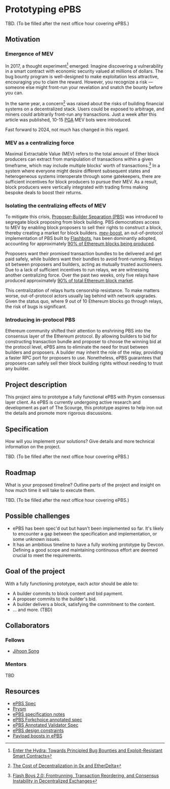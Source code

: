# Prototyping ePBS

TBD. (To be filled after the next office hour covering ePBS.)

## Motivation

### Emergence of MEV

In 2017, a thought experiment[^1] emerged: Imagine discovering a vulnerability in a smart contract with economic security valued at millions of dollars. The bug bounty program is well-designed to make exploitation less attractive, encouraging you to claim the reward. However, you recognize a risk — someone else might front-run your revelation and snatch the bounty before you can.

[^1]: [Enter the Hydra: Towards Principled Bug Bounties and Exploit-Resistant Smart Contracts](https://eprint.iacr.org/2017/1090)

In the same year, a concern[^2] was raised about the risks of building financial systems on a decentralized stack. Users could be exposed to arbitrage, and miners could arbitrarily front-run any transactions. Just a week after this article was published, 10-15 [PGA](https://www.mev.wiki/terms-and-concepts/priority-gas-auctions) MEV bots were introduced.

[^2]: [The Cost of Decentralization in 0x and EtherDelta](https://hackingdistributed.com/2017/08/13/cost-of-decent)

Fast forward to 2024, not much has changed in this regard.

### MEV as a centralizing force

Maximal Extractable Value (MEV) refers to the total amount of Ether block producers can extract from manipulation of transactions within a given timeframe, which may include multiple blocks’ worth of transactions.[^3] In a system where everyone might desire different subsequent states and heterogeneous systems interoperate through some gatekeepers, there are sufficient incentives for block producers to pursue their MEV. As a result, block producers were vertically integrated with trading firms making bespoke deals to boost their returns.

[^3]: [Flash Boys 2.0: Frontrunning, Transaction Reordering, and Consensus Instability in Decentralized Exchanges](https://arxiv.org/abs/1904.05234)

### Isolating the centralizing effects of MEV

To mitigate this crisis, [Proposer-Builder Separation (PBS)](https://ethereum.org/en/roadmap/pbs) was introduced to segregate block proposing from block building. PBS democratizes access to MEV by enabling block proposers to sell their rights to construct a block, thereby creating a market for block builders. [mev-boost](https://github.com/flashbots/mev-boost), an out-of-protocol implementation of PBS built by [Flashbots](https://www.flashbots.net), has been dominantly adopted, accounting for approximately [90% of Ethereum blocks being produced](https://mevboost.pics).

Proposers want their promised transaction bundles to be delivered and get paid safely, while builders want their bundles to avoid front-running. Relays sit between proposers and builders, acting as mutually trusted auctioneers. Due to a lack of sufficient incentives to run relays, we are witnessing another centralizing force. Over the past two weeks, only five relays have produced approximately [90% of total Ethereum block market](https://mevboost.pics).

This centralization of relays hurts censorship resistance. To make matters worse, out-of-protocol actors usually lag behind with network upgrades. Given the status quo, where 9 out of 10 Ethereum blocks go through relays, the risk of bugs is significant.

### Introducing in-protocol PBS

Ethereum community shifted their attention to enshrining PBS into the consensus layer of the Ethereum protocol. By allowing builders to bid for constructing transaction bundle and proposer to choose the winning bid at the protocol level, ePBS aims to eliminate the need for trust between builders and proposers. A builder may inherit the role of the relay, providing a faster RPC port for proposers to use. Nonetheless, ePBS guarantees that proposers can safely sell their block building rights without needing to trust any builder.

## Project description

This project aims to prototype a fully functional ePBS with Prysm consensus layer client. As ePBS is currently undergoing active research and development as part of The Scourge, this prototype aspires to help iron out the details and promote more rigorous discussions.

## Specification

How will you implement your solutions? Give details and more technical information on the project.

TBD. (To be filled after the next office hour covering ePBS.)

## Roadmap

What is your proposed timeline? Outline parts of the project and insight on how much time it will take to execute them.

TBD. (To be filled after the next office hour covering ePBS.)

## Possible challenges

* ePBS has been spec'd out but hasn't been implemented so far. It's likely to encounter a gap between the specification and implementation, or some unknown issues.
* It has an ambitious timeline to have a fully working prototype by Devcon. Defining a good scope and maintaining continuous effort are deemed crucial to meet the requirements.

## Goal of the project

With a fully functioning prototype, each actor should be able to:

* A builder commits to block content and bid payment.
* A proposer commits to the builder's bid.
* A builder delivers a block, satisfying the commitment to the content.
* ... and more. (TBD)

## Collaborators

### Fellows 
* [Jihoon Song](https://github.com/jihoonsong)

### Mentors

TBD

## Resources
* [ePBS Spec](https://github.com/potuz/consensus-specs/pull/2)
* [Prysm](https://github.com/prysmaticlabs/prysm/pull/13917)
* [ePBS specification notes](https://hackmd.io/uWVGcvcKSoqS4P5c5NHG3g)
* [ePBS Forkchoice annotated spec](https://hackmd.io/@potuz/SJdXM43x0)
* [ePBS Annotated Validator Spec](https://hackmd.io/@ttsao/epbs-annotated-validator)
* [ePBS design constraints](https://hackmd.io/ZNPG7xPFRnmMOf0j95Hl3w)
* [Payload boosts in ePBS](https://ethresear.ch/t/payload-boosts-in-epbs/18769/1)
